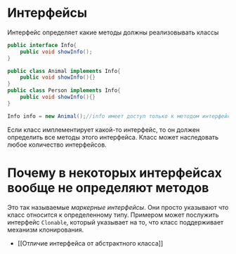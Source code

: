 # Интерфейсы
Интерфейс определяет какие методы должны реализовывать классы
```java
public interface Info{
	public void showInfo();
}

public class Animal implements Info{
	public void showInfo(){}
}
public class Person implements Info{
	public void showInfo(){}
}

Info info = new Animal();//info имеет доступ только к методом интерфейса
```

Если класс имплементирует какой-то интерфейс, то он должен определить все методы этого интерфейса. Класс может наследовать любое количество интерфейсов.

# Почему в некоторых интерфейсах вообще не определяют методов
Это так называемые _маркерные интерфейсы_. Они просто указывают что класс относится к определенному типу. Примером может послужить интерфейс `Clonable`, который указывает на то, что класс поддерживает механизм клонирования.

* [[Отличие интерфейса от абстрактного класса]]
